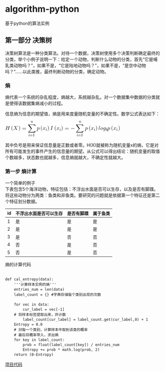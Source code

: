 # algorithm-python
基于python的算法实例

## 第一部分  决策树
决策树算法是一种分类算法。对待一个数据，决策树使用多个决策判断确定最终的分类，举个小例子说明一下：给定一个动物，判断什么动物的分类，首先“它是哺乳类动物吗？”，如果不是，“它是陆地动物吗？”，如果不是，“是空中动物吗？”……以此类推，最终判断动物的分类，确定动物。

### 熵
熵代表一个系统的杂乱程度，熵越大，系统越杂乱。对一个数据集中数据的分类就是使得该数据集熵减小的过程。

信息熵为信息的期望值，熵是用来度量随机变量的不确定性。数学公式表达如下：


![image](https://github.com/andvoidlei/algorithm-python/blob/master/document/CodeCogsEqn.gif?raw=true)

其中负号是用来保证信息量是正数或者零。H(X)就被称为随机变量x的熵，它是对所有可能发生的事件产生的信息量的期望。从公式可以得出结论：随机变量的取值个数越多，状态数也就越多，信息熵就越大，不确定性就越大。

### 第一步  熵计算
一个简单的例子  
下表包含5个海洋动物，特征包括：不浮出水面是否可以生存，以及是否有脚蹼。将这些动物分为两类：鱼类和非鱼类。要研究的问题就是依据第一个特征还是第二个特征划分数据。

id | 不浮出水面是否可以生存	 | 是否有脚蹼	|属于鱼类
---|---|---|---
1|	是|	是|	是
2|	是|	是|	是
3|	是|	否|	否
4|	否|	是|	否
5|	否|	是|	否

熵的计算代码
```

def cal_entropy(data):
    '''计算样本实例的熵'''
    entries_num = len(data)
    label_count = {} #字典存储每个类别出现的次数
 
    for vec in data:
        cur_label = vec[-1] 
    # 将样本标签提取出来，并计数
        label_count[cur_label] = label_count.get(cur_label,0) + 1
    Entropy = 0.0
    # 对每一个类别，计算样本中取到该类的概率
    # 最后将概率带入，求出熵
    for key in label_count:
        prob = float(label_count[key]) / entries_num
        Entropy += prob * math.log(prob, 2)
    return (0-Entropy)
```
[项目代码](https://github.com/andvoidlei/algorithm-python/blob/master/decision-tree/cal_entropy.py)
